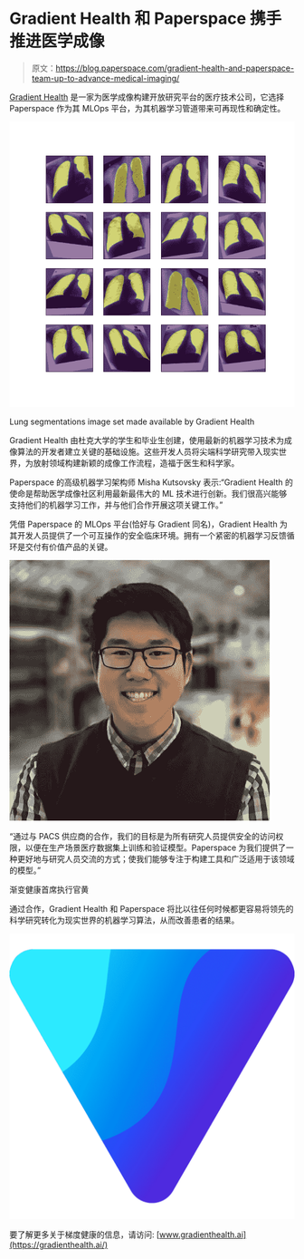 # Gradient Health 和 Paperspace 携手推进医学成像

> 原文：<https://blog.paperspace.com/gradient-health-and-paperspace-team-up-to-advance-medical-imaging/>

[Gradient Health](https://gradienthealth.ai/) 是一家为医学成像构建开放研究平台的医疗技术公司，它选择 Paperspace 作为其 MLOps 平台，为其机器学习管道带来可再现性和确定性。

![](img/5736097bb1683fb1a46b3e04e0cc0c82.png)

Lung segmentations image set made available by Gradient Health

Gradient Health 由杜克大学的学生和毕业生创建，使用最新的机器学习技术为成像算法的开发者建立关键的基础设施。这些开发人员将尖端科学研究带入现实世界，为放射领域构建新颖的成像工作流程，造福于医生和科学家。

Paperspace 的高级机器学习架构师 Misha Kutsovsky 表示:“Gradient Health 的使命是帮助医学成像社区利用最新最伟大的 ML 技术进行创新。我们很高兴能够支持他们的机器学习工作，并与他们合作开展这项关键工作。”

凭借 Paperspace 的 MLOps 平台(恰好与 Gradient 同名)，Gradient Health 为其开发人员提供了一个可互操作的安全临床环境。拥有一个紧密的机器学习反馈循环是交付有价值产品的关键。

![](img/f1805b595540ded8b6b8142d292ffe68.png)

“通过与 PACS 供应商的合作，我们的目标是为所有研究人员提供安全的访问权限，以便在生产场景医疗数据集上训练和验证模型。Paperspace 为我们提供了一种更好地与研究人员交流的方式；使我们能够专注于构建工具和广泛适用于该领域的模型。”

渐变健康首席执行官黄

通过合作，Gradient Health 和 Paperspace 将比以往任何时候都更容易将领先的科学研究转化为现实世界的机器学习算法，从而改善患者的结果。

[![](img/aeec1d8e2e83833c814b56f6201c4293.png)](https://gradienthealth.ai/) 

要了解更多关于梯度健康的信息，请访问: [www.gradienthealth.ai](https://gradienthealth.ai/)